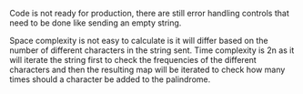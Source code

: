 Code is not ready for production, there are still error handling controls that need to be done like sending an empty string.

Space complexity is not easy to calculate is it will differ based on the number of different characters in the string sent.
Time complexity is 2n as it will iterate the string first to check the frequencies of the different characters and then the resulting map will be iterated to check how many times should a character be added to the palindrome.
